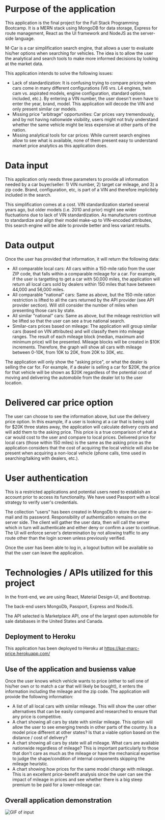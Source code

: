 # Purpose of the application

This application is the final project for the Full Stack Programming Bootcamp.  It is a MERN stack using MongoDB for data storage, Express for route management, React as the UI framework and NodeJS as the server-side language.

M-Car is a car simplification search engine, that allows a user to evaluate his/her options when searching for vehicles.  The idea is to allow the user the analytical and search tools to make more informed decisions by looking at the market data.  

This application intends to solve the following issues:

* Lack of standardization:  It is confusing trying to compare pricing when cars come in many different configurations (V6 vrs. L4 engines, twin cam vs. aspirated models, engine configuration, standard options included, etc.).  By entering a VIN number, the user doesn't even have to enter the year, brand, model.  This application will decode the VIN and only present similar car models.
* Missing price "arbitrage" opportunities:  Car prices vary tremendously, and by not having nationwide visibility, users might not truly understand whether the same vehicle might be less expensive at other parts of the nation.
* Missing analytical tools for car prices:  While current search engines allow to see what is available, none of them present easy to understand market price analytics as this application does.

#  Data input

This application only needs three parameters to provide all information needed by a car buyer/seller:  1) VIN number, 2) target car mileage, and 3) a zip code.  Brand, configuration, etc, is part of a VIN and therefore implicitely included in the search.

This simplification comes at a cost.  VIN standardization started several years ago, but older models (i.e. 2010 and prior) might see wider fluctuations due to lack of VIN standardization.  As manufacturers continue to standardize and align their model make-up to VIN-encoded attributes, this search engine will be able to provide better and less variant results.

# Data output

Once the user has provided that information, it will return the following data:

* All comparable local cars:  All cars within a 150-mile ratio from the user ZIP code, that falls within a comparable mileage for a car.  For example, if the user is targetting to get a car with 50,000 miles, the application will return all local cars sold by dealers within 150 miles that have between 44,000 and 56,000 miles.  
* All comparable "national" cars:  Same as above, but the 150-mile ration restriction is lifted to all the cars returned by the API provider (see API provider section).  Will still consider the number of miles when presenting those cars by state.
* All similar "national" cars:  Same as above, but the mileage restriction will be lifted so that the user can see a true national search.
* Similar-cars prices based on mileage:  The application will group similar cars (based on VIN attributes) and will classify them into mileage ranges.  The result of each mileage block (median, maximum and minimum price) will be presented.  Mileage blocks will be created in $10K increments.  Therefore, the graph will show all cars with mileage between 0-10K, from 10K to 20K, from 20K to 30K, etc.

The application will only show the "asking price", or what the dealer is selling the car for.  For example, if a dealer is selling a car for $20K, the price for that vehicle will be shown as $20K regardless of the potential cost of moving and delivering the automobile from the dealer lot to the user location.

# Delivered car price option

The user can choose to see the information above, but use the delivery price option.  In this example, if a user is looking at a car that is being sold for $20K three states away, the application will calculate delivery costs and will add them to the asking price.  This price is a true comparison of what a car would cost to the user and compare to local prices.  Delivered price for local cars (those within 150 miles) is the same as the asking price as the application considers that the cost of acquiring the local vehicle will also be present when acquiring a non-local vehicle (phone calls, time used in searching/talking with dealers, etc.).


#  User authentication

This is a restricted applications and potential users need to establish an account prior to access its functionality.  We have used Passport with a local strategy to verify user's credentials.

The collection "users" has been created in MongoDb to store the user e-mail and its password.  Responsibility of authentication remains on the server side.  The client will gather the user data, then will call the server which in turn will authenticate and either deny or confirm a user to continue.  The UI will enforce server's determination by not allowing traffic to any route other than the login screen unless previously verified.

Once the user has been able to log in, a logout button will be available so that the user can leave the application. 


#  Technologies / APIs utilized for this project

In the front-end, we are using React, Material Design-UI, and Bootstrap.  

The back-end users MongoDb, Passport, Express and NodeJS.

The API selected is Marketplace API, one of the largest open automobile for sale databases in the United States and Canada.

##  Deployment to Heroku

This application has been deployed to Heroku at https://kar-marc-price.herokuapp.com/

##  Use of the application and busienss value

Once the user knows which vehicle wants to price (either to sell one of his/her own or to match a car that will likely be bought), it enters the information including the mileage and the zip code.  The application will provide the following information:

* A list of all local cars with similar mileage.  This will show the user other alternatives that can be easily compared and researched to ensure that any price is competitive.
* A chart showing all cars by state with similar mileage.  This option will allow the user to see emerging trends in other parts of the country.  Is a model price different at other states?  Is that a viable option based on the distance / cost of delivery?
* A chart showing all cars by state will all mileage.  What cars are available nationwide regardless of mileage?  This is important particularly to those that don't care as much as the mileage or have the mechanical expertise to judge the shape/condition of internal components skipping the mileage heuristic.
* A chart showing how prices for the same model change with mileage.  This is an excellent price-benefit analysis since the user can see the impact of mileage in prices and see whether there is a big steep premium to be paid for a lower-mileage car.

##  Overall application demonstration

![GIF of input](./google-books.gif)
